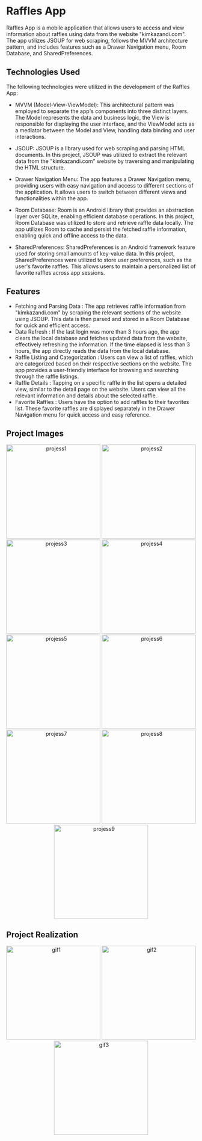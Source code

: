 # Raffles App


Raffles App is a mobile application that allows users to access and view information about raffles using data from the website "kimkazandi.com". The app utilizes JSOUP for web scraping, follows the MVVM architecture pattern, and includes features such as a Drawer Navigation menu, Room Database, and SharedPreferences.

## Technologies Used
The following technologies were utilized in the development of the Raffles App:

- MVVM (Model-View-ViewModel): This architectural pattern was employed to separate the app's components into three distinct layers. The Model represents the data and business logic, the View is responsible for displaying the user interface, and the ViewModel acts as a mediator between the Model and View, handling data binding and user interactions.

- JSOUP: JSOUP is a library used for web scraping and parsing HTML documents. In this project, JSOUP was utilized to extract the relevant data from the "kimkazandi.com" website by traversing and manipulating the HTML structure.

- Drawer Navigation Menu: The app features a Drawer Navigation menu, providing users with easy navigation and access to different sections of the application. It allows users to switch between different views and functionalities within the app.

- Room Database: Room is an Android library that provides an abstraction layer over SQLite, enabling efficient database operations. In this project, Room Database was utilized to store and retrieve raffle data locally. The app utilizes Room to cache and persist the fetched raffle information, enabling quick and offline access to the data.

- SharedPreferences: SharedPreferences is an Android framework feature used for storing small amounts of key-value data. In this project, SharedPreferences were utilized to store user preferences, such as the user's favorite raffles. This allows users to maintain a personalized list of favorite raffles across app sessions.

## Features
- Fetching and Parsing Data : The app retrieves raffle information from "kimkazandi.com" by scraping the relevant sections of the website using JSOUP. This data is then parsed and stored in a Room Database for quick and efficient access.
- Data Refresh : If the last login was more than 3 hours ago, the app clears the local database and fetches updated data from the website, effectively refreshing the information. If the time elapsed is less than 3 hours, the app directly reads the data from the local database.
- Raffle Listing and Categorization : Users can view a list of raffles, which are categorized based on their respective sections on the website. The app provides a user-friendly interface for browsing and searching through the raffle listings.
- Raffle Details : Tapping on a specific raffle in the list opens a detailed view, similar to the detail page on the website. Users can view all the relevant information and details about the selected raffle.
- Favorite Raffles : Users have the option to add raffles to their favorites list. These favorite raffles are displayed separately in the Drawer Navigation menu for quick access and easy reference.

## Project Images
<p align="center">
<img width="250" alt="projess1" src="https://github.com/akinemreyazici/Raffles_App/assets/116732291/23a566f4-122f-4566-b642-070d3ff516e0">
<img width="250" alt="projess2" src="https://github.com/akinemreyazici/Raffles_App/assets/116732291/6202a4d6-bf29-4772-8607-d70b1235d921">
<img width="250" alt="projess3" src="https://github.com/akinemreyazici/Raffles_App/assets/116732291/ae7a4cf7-9b7a-4d33-adf3-a831e5f255af">
<img width="250" alt="projess4" src="https://github.com/akinemreyazici/Raffles_App/assets/116732291/200d84a8-a09c-4e62-aba9-a20f3b782002">
<img width="250" alt="projess5" src="https://github.com/akinemreyazici/Raffles_App/assets/116732291/f73dbbf4-6909-4d95-b5f0-04b330a1b241">
<img width="250" alt="projess6" src="https://github.com/akinemreyazici/Raffles_App/assets/116732291/c80ba2e6-fbde-4362-ab1e-2fcedbe947cc">
<img width="250" alt="projess7" src="https://github.com/akinemreyazici/Raffles_App/assets/116732291/24d57075-288f-4971-997a-f74a99186e0c">
<img width="250" alt="projess8" src="https://github.com/akinemreyazici/Raffles_App/assets/116732291/ac5a5565-e52c-44db-8306-76225c4e9259">
<img width="250" alt="projess9" src="https://github.com/akinemreyazici/Raffles_App/assets/116732291/e08908d3-78ce-403f-89a9-a00e12badcd0">

</p>

## Project Realization
<p align="center">
  <img src="https://github.com/akinemreyazici/Raffles_App/assets/116732291/4ab0b21f-b029-400d-88a4-45933da6f641" width="250" alt="gif1">
  <img src="https://github.com/akinemreyazici/Raffles_App/assets/116732291/da9b2222-12d1-4b22-bdb3-6422006756c9" width="250" alt="gif2">
  <img src="https://github.com/akinemreyazici/Raffles_App/assets/116732291/71bf129f-005f-4693-bfaf-b3499a9b60f7" width="250" alt="gif3">
</p>
